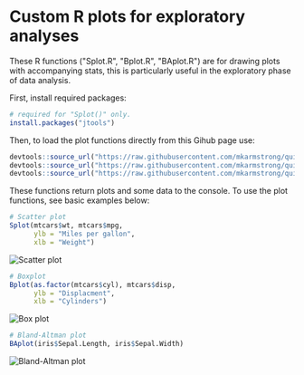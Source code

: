 # Custom R plots for exploratory analyses

These R functions ("Splot.R", "Bplot.R", "BAplot.R") are for drawing plots with accompanying stats, this is particularly useful in the exploratory phase of data analysis.

First, install required packages:

```R
# required for "Splot()" only.
install.packages("jtools")
```


Then, to load the plot functions directly from this Gihub page use:

```R
devtools::source_url("https://raw.githubusercontent.com/mkarmstrong/quick_R_plots/main/Splot.R")  # scatter plot
devtools::source_url("https://raw.githubusercontent.com/mkarmstrong/quick_R_plots/main/Bplot.R")  # box plot
devtools::source_url("https://raw.githubusercontent.com/mkarmstrong/quick_R_plots/main/BAplot.R") # bland-altman plot
```

These functions return plots and some data to the console. To use the plot functions, see basic examples below:

```R
# Scatter plot
Splot(mtcars$wt, mtcars$mpg,
      ylb = "Miles per gallon",
      xlb = "Weight")
```

![Scatter plot](Scatter_plot.png)

```R
# Boxplot
Bplot(as.factor(mtcars$cyl), mtcars$disp,
      ylb = "Displacment",
      xlb = "Cylinders")
```

![Box plot](Boxplot.png)

```R
# Bland-Altman plot
BAplot(iris$Sepal.Length, iris$Sepal.Width)
```

![Bland-Altman plot](BlandAltman.png)
